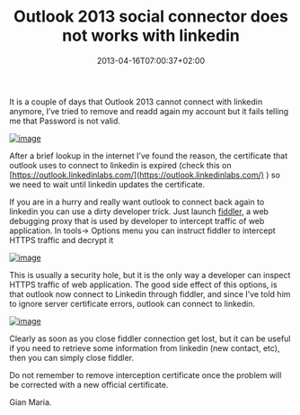 ﻿---
title: "Outlook 2013 social connector does not works with linkedin"
description: ""
date: 2013-04-16T07:00:37+02:00
draft: false
tags: [General]
categories: [General]
---
It is a couple of days that Outlook 2013 cannot connect with linkedin anymore, I’ve tried to remove and readd again my account but it fails telling me that Password is not valid.

[![image](http://www.codewrecks.com/blog/wp-content/uploads/2013/04/image_thumb.png "image")](http://www.codewrecks.com/blog/wp-content/uploads/2013/04/image.png)

After a brief lookup in the internet I’ve found the reason, the certificate that outlook uses to connect to linkedin is expired (check this on [https://outlook.linkedinlabs.com/](https://outlook.linkedinlabs.com/) ) so we need to wait until linkedin updates the certificate.

If you are in a hurry and really want outlook to connect back again to linkedin you can use a dirty developer trick. Just launch [fiddler](http://fiddler2.com/), a web debugging proxy that is used by developer to intercept traffic of web application. In tools-&gt; Options menu you can instruct fiddler to intercept HTTPS traffic and decrypt it

[![image](http://www.codewrecks.com/blog/wp-content/uploads/2013/04/image_thumb1.png "image")](http://www.codewrecks.com/blog/wp-content/uploads/2013/04/image1.png)

This is usually a security hole, but it is the only way a developer can inspect HTTPS traffic of web application. The good side effect of this options, is that outlook now connect to Linkedin through fiddler, and since I’ve told him to ignore server certificate errors, outlook can connect to linkedin.

[![image](http://www.codewrecks.com/blog/wp-content/uploads/2013/04/image_thumb2.png "image")](http://www.codewrecks.com/blog/wp-content/uploads/2013/04/image2.png)

Clearly as soon as you close fiddler connection get lost, but it can be useful if you need to retrieve some information from linkedin (new contact, etc), then you can simply close fiddler.

Do not remember to remove interception certificate once the problem will be corrected with a new official certificate.

Gian Maria.
